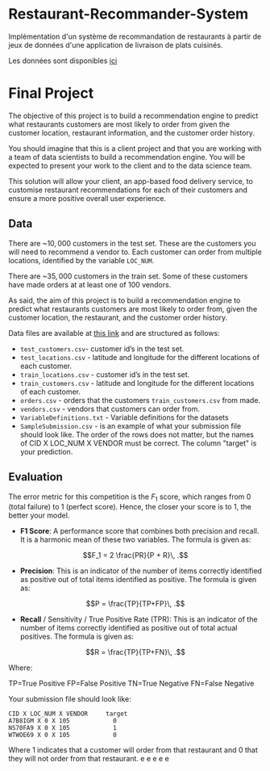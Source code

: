 # Restaurant-Recommander-System
Implémentation d'un système de recommandation de restaurants à partir de jeux de données d'une application de livraison de plats cuisinés.

Les données sont disponibles [ici](https://mega.nz/file/ZRhgESqR#iuO6pBaZbeEttJ_BGmwbSh2XTg4tnf_zXrzSXcq5W6M)
# Final Project


The objective of this project is to build a recommendation engine to predict what restaurants customers are most likely to order from given the customer location, restaurant information, and the customer order history.

You should imagine that this is a client project and that you are working with a team of data scientists to build a recommendation engine. You will be expected to present your work to the client and to the data science team.

This solution will allow your client, an app-based food delivery service, to customise restaurant recommendations for each of their customers and ensure a more positive overall user experience.

## Data

There are ~$10,000$ customers in the test set. These are the customers you will need to recommend a vendor to. Each customer can order from multiple locations, identified by the variable `LOC_NUM`.

There are ~$35,000$ customers in the train set.
Some of these customers have made orders at at least one of $100$ vendors.

As said, the aim of this project is to build a recommendation engine to predict what restaurants customers are most likely to order from, given the customer location, the restaurant, and the customer order history.

Data files are available at [this link](https://mega.nz/file/ZRhgESqR#iuO6pBaZbeEttJ_BGmwbSh2XTg4tnf_zXrzSXcq5W6M) and are structured as follows:

* `test_customers.csv`- customer id’s in the test set.
* `test_locations.csv` - latitude and longitude for the different locations of each customer.
* `train_locations.csv` - customer id’s in the test set.
* `train_customers.csv` - latitude and longitude for the different locations of each customer.
* `orders.csv` - orders that the customers `train_customers.csv` from made.
* `vendors.csv` - vendors that customers can order from.
* `VariableDefinitions.txt` - Variable definitions for the datasets
* `SampleSubmission.csv` - is an example of what your submission file should look like. The order of the rows does not matter, but the names of CID X LOC_NUM X VENDOR must be correct. The column "target" is your prediction.

## Evaluation

The error metric for this competition is the $F_1$ score, which ranges from 0 (total failure) to 1 (perfect score). Hence, the closer your score is to $1$, the better your model.

* **F1 Score**: A performance score that combines both precision and recall. It is a harmonic mean of these two variables. The formula is given as:

$$F_1 = 2 \frac{PR}{P + R}\, .$$

* **Precision**: This is an indicator of the number of items correctly identified as positive out of total items identified as positive. The formula is given as:

$$P = \frac{TP}{TP+FP}\, .$$

* **Recall** / Sensitivity / True Positive Rate (TPR): This is an indicator of the number of items correctly identified as positive out of total actual positives. The formula is given as:

$$R = \frac{TP}{TP+FN}\, .$$

Where:


TP=True Positive
FP=False Positive
TN=True Negative
FN=False Negative

Your submission file should look like:

```csv
CID X LOC_NUM X VENDOR     target
A7B8IGM X 0 X 105            0
NS70FA9 X 0 X 105            1
WTWOE69 X 0 X 105            0
```

Where $1$ indicates that a customer will order from that restaurant and $0$ that they will not order from that restaurant.
e
e
e
e
e
